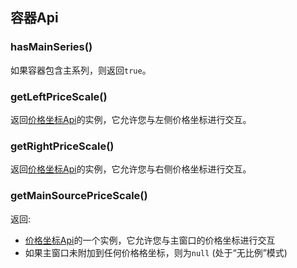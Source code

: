 ## 容器Api

### hasMainSeries()

如果容器包含主系列，则返回`true`。

### getLeftPriceScale()

返回[价格坐标Api](Price-Scale-Api.md)的实例，它允许您与左侧价格坐标进行交互。

### getRightPriceScale()

返回[价格坐标Api](Price-Scale-Api.md)的实例，它允许您与右侧价格坐标进行交互。

### getMainSourcePriceScale()

返回:

* [价格坐标Api](Price-Scale-Api.md)的一个实例，它允许您与主窗口的价格坐标进行交互
* 如果主窗口未附加到任何价格格坐标，则为`null` (处于“无比例”模式)
